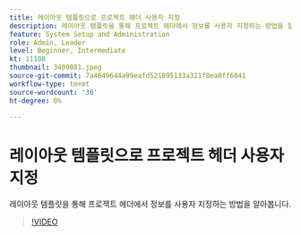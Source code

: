 ```yaml
---
title: 레이아웃 템플릿으로 프로젝트 헤더 사용자 지정
description: 레이아웃 템플릿을 통해 프로젝트 헤더에서 정보를 사용자 지정하는 방법을 알아봅니다.
feature: System Setup and Administration
role: Admin, Leader
level: Beginner, Intermediate
kt: 11108
thumbnail: 3409081.jpeg
source-git-commit: 7a4649644a99eafd521895133a321f8ea0ff6041
workflow-type: tm+mt
source-wordcount: '36'
ht-degree: 0%

---
```



# 레이아웃 템플릿으로 프로젝트 헤더 사용자 지정

레이아웃 템플릿을 통해 프로젝트 헤더에서 정보를 사용자 지정하는 방법을 알아봅니다.

>[!VIDEO](https://video.tv.adobe.com/v/3409081/?quality=12&learn=on)
